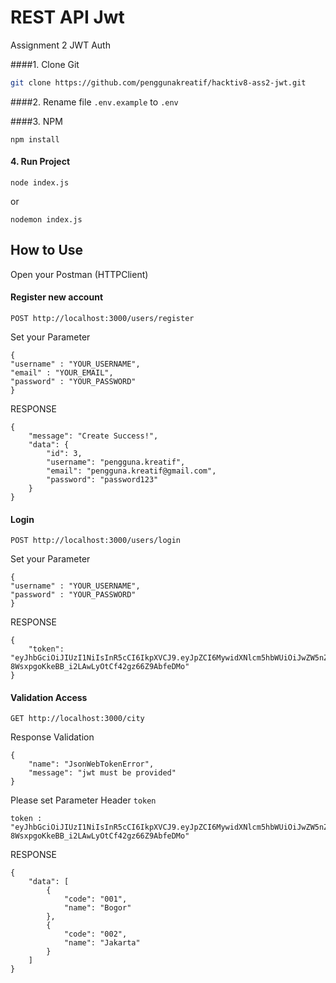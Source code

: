# REST API Jwt
Assignment 2 JWT Auth

####1. Clone Git
```sh
git clone https://github.com/penggunakreatif/hacktiv8-ass2-jwt.git
```

####2. Rename file `.env.example` to `.env`

####3. NPM
```
npm install
```


#### 4. Run Project
```
node index.js
```
or
```
nodemon index.js
```

## How to Use
Open your Postman (HTTPClient)

#### Register new account
```
POST http://localhost:3000/users/register
```

Set your Parameter
```
{
"username" : "YOUR_USERNAME",
"email" : "YOUR_EMAIL",
"password" : "YOUR_PASSWORD"
}
```


RESPONSE
```
{
    "message": "Create Success!",
    "data": {
        "id": 3,
        "username": "pengguna.kreatif",
        "email": "pengguna.kreatif@gmail.com",
        "password": "password123"
    }
}
```

#### Login
```
POST http://localhost:3000/users/login
```

Set your Parameter
```
{
"username" : "YOUR_USERNAME",
"password" : "YOUR_PASSWORD"
}
```

RESPONSE
```
{
    "token": "eyJhbGciOiJIUzI1NiIsInR5cCI6IkpXVCJ9.eyJpZCI6MywidXNlcm5hbWUiOiJwZW5nZ3VuYS5rcmVhdGlmIiwiZW1haWwiOiJwZW5nZ3VuYS5rcmVhdGlmQGdtYWlsLmNvbSIsInBhc3N3b3JkIjoicGFzc3dvcmQxMjMiLCJpYXQiOjE2NzM0MjM0ODF9.Wvi-8WsxpgoKkeBB_i2LAwLyOtCf42gz66Z9AbfeDMo"
}
```


#### Validation Access 

```
GET http://localhost:3000/city
```

Response Validation
```
{
    "name": "JsonWebTokenError",
    "message": "jwt must be provided"
}
```

Please set Parameter Header `token`
```
token : "eyJhbGciOiJIUzI1NiIsInR5cCI6IkpXVCJ9.eyJpZCI6MywidXNlcm5hbWUiOiJwZW5nZ3VuYS5rcmVhdGlmIiwiZW1haWwiOiJwZW5nZ3VuYS5rcmVhdGlmQGdtYWlsLmNvbSIsInBhc3N3b3JkIjoicGFzc3dvcmQxMjMiLCJpYXQiOjE2NzM0MjM0ODF9.Wvi-8WsxpgoKkeBB_i2LAwLyOtCf42gz66Z9AbfeDMo"
```

RESPONSE 
```
{
    "data": [
        {
            "code": "001",
            "name": "Bogor"
        },
        {
            "code": "002",
            "name": "Jakarta"
        }
    ]
}
```






